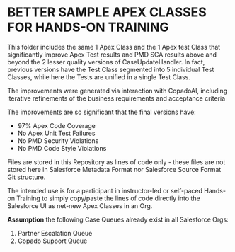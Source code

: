 # BETTER SAMPLE APEX CLASSES FOR HANDS-ON TRAINING

This folder includes the same 1 Apex Class and the 1 Apex test Class that significantly improve Apex Test results and PMD SCA results above and beyond the 2 lesser quality versions of CaseUpdateHandler. In fact, previous versions have the Test Class segmented into 5 individual Test Classes, while here the Tests are unified in a single Test Class.

The improvements were generated via interaction with CopadoAI, including iterative refinements of the business requirements and acceptance criteria

The improvements are so significant that the final versions have:
* 97% Apex Code Coverage
* No Apex Unit Test Failures
* No PMD Security Violations
* No PMD Code Style Violations

Files are stored in this Repository as lines of code only - these files are not stored here in Salesforce Metadata Format nor Salesforce Source Format Git structure.

The intended use is for a participant in instructor-led or self-paced Hands-on Training to simply copy/paste the lines of code directly into the Salesforce UI as net-new Apex Classes in an Org.

**Assumption** the following Case Queues already exist in all Salesforce Orgs:
1. Partner Escalation Queue
2. Copado Support Queue
